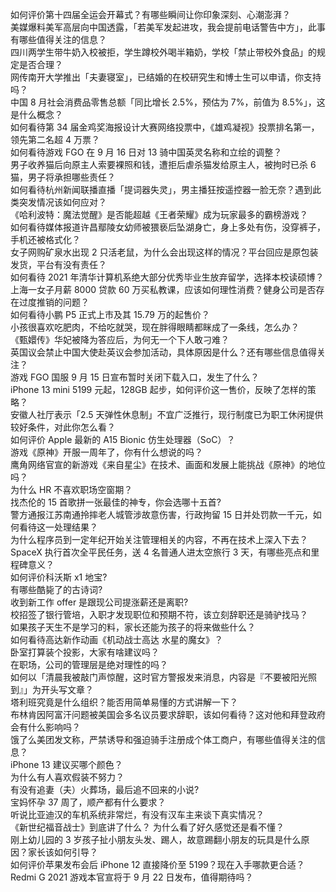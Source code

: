 如何评价第十四届全运会开幕式？有哪些瞬间让你印象深刻、心潮澎湃？  
美媒爆料美军高层向中国透露，「若美军发起进攻，我会提前电话警告中方」，此事有哪些值得关注的信息？  
四川两学生带牛奶入校被拒，学生蹲校外喝半箱奶，学校「禁止带校外食品」的规定是否合理？  
网传南开大学推出「夫妻寝室」，已结婚的在校研究生和博士生可以申请，你支持吗？  
中国 8 月社会消费品零售总额「同比增长 2.5%，预估为 7%，前值为 8.5%」，这是什么概念？  
如何看待第 34 届金鸡奖海报设计大赛网络投票中，《雄鸡凝视》投票排名第一，领先第二名超 4 万票？  
如何看待游戏 FGO 在 9 月 16 日对 13 骑中国英灵名称和立绘的调整？  
男子收养猫后向原主人索要裸照和钱，遭拒后虐杀猫发给原主人，被拘时已杀 6 猫，男子将承担哪些责任？  
如何看待杭州新闻联播直播「提词器失灵」，男主播狂按遥控器一脸无奈？遇到此类突发情况该如何应对？  
《哈利波特：魔法觉醒》是否能超越《王者荣耀》成为玩家最多的霸榜游戏？  
如何看待媒体报道许昌鄢陵女幼师被猥亵后坠湖身亡，身上多处有伤，没穿裤子，手机还被格式化？  
女子网购矿泉水出现 2 只活老鼠，为什么会出现这样的情况？平台回应是原包装发货，平台有没有责任？  
如何看待 2021 年清华计算机系绝大部分优秀毕业生放弃留学，选择本校读硕博？  
上海一女子月薪 8000 贷款 60 万买私教课，应该如何理性消费？健身公司是否存在过度推销的问题？  
如何看待小鹏 P5 正式上市及其 15.79 万的起售价？  
小孩很喜欢吃肥肉，不给吃就哭，现在胖得眼睛都眯成了一条线，怎么办？  
《甄嬛传》华妃被降为答应后，为何无一个下人敢刁难？  
英国议会禁止中国大使赴英议会参加活动，具体原因是什么？还有哪些信息值得关注？  
游戏 FGO 国服 9 月 15 日宣布暂时关闭下载入口，发生了什么？  
iPhone 13 mini 5199 元起，128GB 起步，如何评价这一售价，反映了怎样的策略？  
安徽人社厅表示「2.5 天弹性休息制」不宜广泛推行，现行制度已为职工休闲提供较好条件，对此你怎么看？  
如何评价 Apple 最新的 A15 Bionic 仿生处理器（SoC）？  
游戏《原神》开服一周年了，你有什么想说的吗？  
鹰角网络官宣的新游戏《来自星尘》在技术、画面和发展上能挑战《原神》的地位吗？  
为什么 HR 不喜欢职场空窗期？  
找杰伦的 15 首歌拼一张最佳的神专，你会选哪十五首?  
警方通报江苏南通拎摔老人城管涉故意伤害，行政拘留 15 日并处罚款一千元，如何看待这一处理结果？  
为什么程序员到一定年纪开始关注管理相关的内容，不再在技术上深入下去？  
SpaceX 执行首次全平民任务，送 4 名普通人进太空旅行 3 天，有哪些亮点和里程碑意义？  
如何评价科沃斯 x1 地宝?  
有哪些酷毙了的古诗词?  
收到新工作 offer 是跟现公司提涨薪还是离职?  
校招签了银行管培，入职才发现职位和预期不符，该立刻辞职还是骑驴找马？  
如果孩子天生不是学习的料，家长还能为孩子的将来做些什么？  
如何看待高达新作动画《机动战士高达 水星的魔女》？  
卧室打算装个投影，大家有啥建议吗？  
在职场，公司的管理层是绝对理性的吗？  
如何以「清晨我被敲门声惊醒，这时官方警报发来消息，内容是『不要被阳光照到』」为开头写文章？  
塔利班究竟是什么组织？能否用简单易懂的方式讲解一下？  
布林肯因阿富汗问题被美国会多名议员要求辞职，该如何看待？这对他和拜登政府会有什么影响吗？  
饿了么美团发文称，严禁诱导和强迫骑手注册成个体工商户，有哪些值得关注的信息？  
iPhone 13 建议买哪个颜色？  
为什么有人喜欢假装不努力？  
有没有追妻（夫）火葬场，最后追不回来的小说?  
宝妈怀孕 37 周了，顺产都有什么要求？  
听说比亚迪汉的车机系统非常烂，有没有汉车主来谈下真实情况？  
《新世纪福音战士》到底讲了什么？ 为什么看了好久感觉还是看不懂？  
刚上幼儿园的 3 岁孩子扯小朋友头发、踢人，故意踢翻小朋友的玩具是什么原因？家长该如何引导？  
如何评价苹果发布会后 iPhone 12 直接降价至 5199？现在入手哪款更合适？  
Redmi G 2021 游戏本官宣将于 9 月 22 日发布，值得期待吗？  
